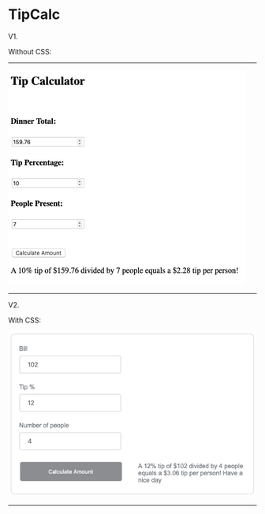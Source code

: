# TipCalc


V1.

Without CSS:

_________________________

![tip calc image](tipCalc.png)

_________________________

V2.

With CSS:



![tip calc image](tipCalc3.png)

_________________________